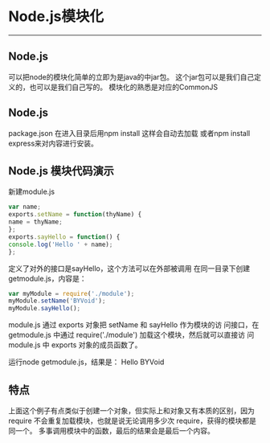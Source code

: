 # Node.js模块化

---
## Node.js
可以把node的模块化简单的立即为是java的中jar包。
这个jar包可以是我们自己定义的，也可以是我们自己写的。
模块化的熟悉是对应的CommonJS

## Node.js
package.json
在进入目录后用npm install
这样会自动去加载
或者npm install express来对内容进行安装。

## Node.js 模块代码演示
新建module.js

```module.js
var name;
exports.setName = function(thyName) {
name = thyName;
};
exports.sayHello = function() {
console.log('Hello ' + name);
};
```
定义了对外的接口是sayHello，这个方法可以在外部被调用
在同一目录下创建 getmodule.js，内容是：
```getmodule.js
var myModule = require('./module');
myModule.setName('BYVoid');
myModule.sayHello();
```
module.js 通过 exports 对象把 setName 和 sayHello 作为模块的访
问接口，在 getmodule.js 中通过 require('./module') 加载这个模块，然后就可以直接访
问 module.js 中 exports 对象的成员函数了。

运行node getmodule.js，结果是：
Hello BYVoid
 ## 特点
上面这个例子有点类似于创建一个对象，但实际上和对象又有本质的区别，因为
require 不会重复加载模块，也就是说无论调用多少次 require，获得的模块都是同一个。
多事调用模块中的函数，最后的结果会是最后一个内容。



  


  
 
